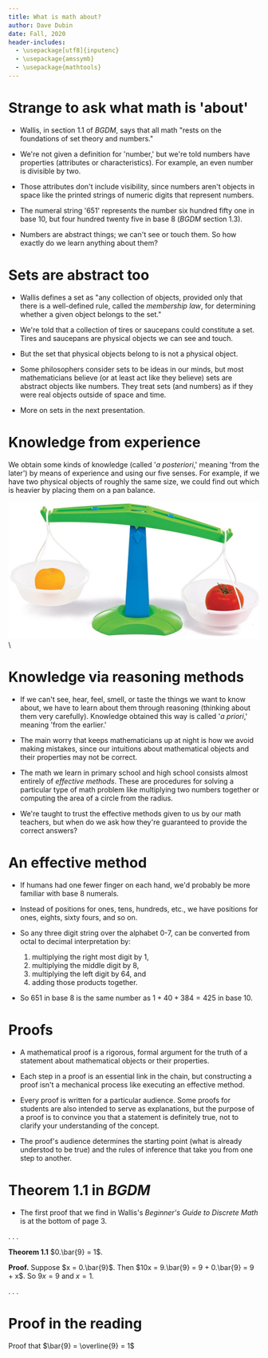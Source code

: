 ```yaml
---
title: What is math about?
author: Dave Dubin
date: Fall, 2020
header-includes:
  - \usepackage[utf8]{inputenc}
  - \usepackage{amssymb}
  - \usepackage{mathtools}
---
```


# Strange to ask what math is 'about'

- Wallis, in section 1.1 of *BGDM*, says that all math "rests on the
  foundations of set theory and numbers."

- We're not given a definition for 'number,' but we're told numbers
  have properties (attributes or characteristics). For example, an
  even number is divisible by two.

- Those attributes don't include visibility, since numbers aren't
  objects in space like the printed strings of numeric digits that
  represent numbers.

- The numeral string '651' represents the number six hundred fifty one in base
  10, but four hundred twenty five in base 8 (*BGDM* section 1.3).

- Numbers are abstract things; we can't see or touch them. So how
  exactly do we learn anything about them?

# Sets are abstract too

- Wallis defines a set as "any collection of objects, provided only
  that there is a well-defined rule, called the *membership law*, for
  determining whether a given object belongs to the set."

- We're told that a collection of tires or saucepans could constitute
  a set. Tires and saucepans are physical objects we can see and touch.

- But the set that physical objects belong to is not a physical object.

- Some philosophers consider sets to be ideas in our minds, but most
  mathematicians believe (or at least act like they believe) sets are
  abstract objects like numbers. They treat sets (and numbers) as if
  they were real objects outside of space and time.

- More on sets in the next presentation.

# Knowledge from experience

We obtain some kinds of knowledge (called '*a posteriori*,' meaning
'from the later') by means of experience and using our five
senses. For example, if we have two physical objects of roughly the
same size, we could find out which is heavier by placing them on a pan
balance.

![Balance](panBalance.jpg)\

# Knowledge via reasoning methods

- If we can't see, hear, feel, smell, or taste the things we want to
  know about, we have to learn about them through reasoning (thinking
  about them very carefully). Knowledge obtained this way is called
  '*a priori*,' meaning 'from the earlier.'

- The main worry that keeps mathematicians up at night is how we avoid
  making mistakes, since our intuitions about mathematical objects and
  their properties may not be correct.

- The math we learn in primary school and high school consists almost
  entirely of *effective methods*. These are procedures for solving a
  particular type of math problem like multiplying two numbers
  together or computing the area of a circle from the radius.

- We're taught to trust the effective methods given to us by our math
  teachers, but when do we ask how they're guaranteed to provide the
  correct answers?

# An effective method

- If humans had one fewer finger on each hand, we'd probably be more familiar with base 8 numerals.
- Instead of positions for ones, tens, hundreds, etc., we have
  positions for ones, eights, sixty fours, and so on.
- So any three digit string over the alphabet 0-7, can be converted from octal to decimal interpretation by:
    1. multiplying the right most digit by 1,
    2. multiplying the middle digit by 8,
    3. multiplying the left digit by 64, and
    4. adding those products together.

- So 651 in base 8 is the same number as $1 + 40 + 384 = 425$ in base 10.

# Proofs

- A mathematical proof is a rigorous, formal argument for the truth of
  a statement about mathematical objects or their properties.

- Each step in a proof is an essential link in the chain, but
  constructing a proof isn't a mechanical process like executing an
  effective method.

- Every proof is written for a particular audience. Some proofs for
  students are also intended to serve as explanations, but the purpose
  of a proof is to convince you that a statement is definitely true,
  not to clarify your understanding of the concept.

- The proof's audience determines the starting point (what is already
  understod to be true) and the rules of inference that take you from
  one step to another.

# Theorem 1.1 in *BGDM*

- The first proof that we find in Wallis's *Beginner's Guide to Discrete Math* is at the bottom of page 3.

. . .

**Theorem 1.1** $0.\bar{9} = 1$.

**Proof.** Suppose $x = 0.\bar{9}$. Then $10x = 9.\bar{9} = 9 + 0.\bar{9} = 9 + x$. So $9x = 9$ and $x = 1$.

. . .

# Proof in the reading

 Proof that $\bar{9} = \overline{9} = 1$

